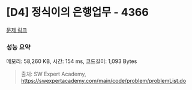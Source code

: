 # [D4] 정식이의 은행업무 - 4366 

[문제 링크](https://swexpertacademy.com/main/code/problem/problemDetail.do?contestProbId=AWMeRLz6kC0DFAXd) 

### 성능 요약

메모리: 58,260 KB, 시간: 154 ms, 코드길이: 1,093 Bytes



> 출처: SW Expert Academy, https://swexpertacademy.com/main/code/problem/problemList.do